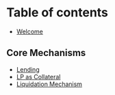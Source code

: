 # Table of contents

* [Welcome](README.md)

## Core Mechanisms

* [Lending](core-mechanisms/lending.md)
* [LP as Collateral](core-mechanisms/lp-as-collateral.md)
* [Liquidation Mechanism](core-mechanisms/liquidation-mechanism.md)
